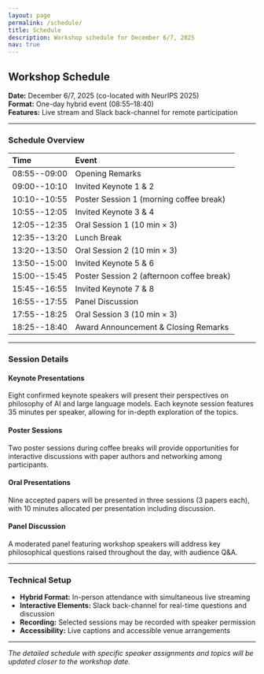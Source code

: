 ```yaml
---
layout: page
permalink: /schedule/
title: Schedule
description: Workshop schedule for December 6/7, 2025
nav: true
---
```


## Workshop Schedule

**Date:** December 6/7, 2025 (co-located with NeurIPS 2025)  
**Format:** One-day hybrid event (08:55–18:40)  
**Features:** Live stream and Slack back-channel for remote participation

---

### Schedule Overview

| **Time** | **Event** |
|:---------|:----------|
| 08:55--09:00 | Opening Remarks |
| 09:00--10:10 | Invited Keynote 1 & 2 |
| 10:10--10:55 | Poster Session 1 (morning coffee break) |
| 10:55--12:05 | Invited Keynote 3 & 4 |
| 12:05--12:35 | Oral Session 1 (10 min × 3) |
| 12:35--13:20 | Lunch Break |
| 13:20--13:50 | Oral Session 2 (10 min × 3) |
| 13:50--15:00 | Invited Keynote 5 & 6 |
| 15:00--15:45 | Poster Session 2 (afternoon coffee break) |
| 15:45--16:55 | Invited Keynote 7 & 8 |
| 16:55--17:55 | Panel Discussion |
| 17:55--18:25 | Oral Session 3 (10 min × 3) |
| 18:25--18:40 | Award Announcement & Closing Remarks |

---

### Session Details

#### Keynote Presentations
Eight confirmed keynote speakers will present their perspectives on philosophy of AI and large language models. Each keynote session features 35 minutes per speaker, allowing for in-depth exploration of the topics.

#### Poster Sessions
Two poster sessions during coffee breaks will provide opportunities for interactive discussions with paper authors and networking among participants.

#### Oral Presentations
Nine accepted papers will be presented in three sessions (3 papers each), with 10 minutes allocated per presentation including discussion.

#### Panel Discussion
A moderated panel featuring workshop speakers will address key philosophical questions raised throughout the day, with audience Q&A.

---

### Technical Setup

- **Hybrid Format:** In-person attendance with simultaneous live streaming
- **Interactive Elements:** Slack back-channel for real-time questions and discussion
- **Recording:** Selected sessions may be recorded with speaker permission
- **Accessibility:** Live captions and accessible venue arrangements

---

*The detailed schedule with specific speaker assignments and topics will be updated closer to the workshop date.*
